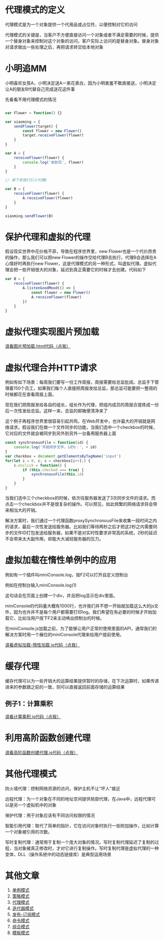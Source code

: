 # 代理模式的定义

代理模式是为一个对象提供一个代用品或占位符，以便控制对它的访问

代理模式的关键是，当客户不方便直接访问一个对象或者不满足需要的时候，提供一个替身对象来控制对这个对象的访问，客户实际上访问的是替身对象。替身对象对请求做出一些处理之后，再把请求转交给本地对象


# 小明追MM

小明喜欢女孩A，小明决定送A一束花表白，因为小明害羞不敢直接送，小明决定让A的朋友B代替自己完成送花这件事

先看看不用代理模式的情况

```javascript

var Flower = function() {}

var xiaoming = {
    sendFlower(target) {
        const flower = new Flower()
        target.receiveFlower(flower)
    }
}

var A = {
    receiveFlower(flower) {
        console.log('收到花', flower)
    }
}

// 接下来我们引入代理B

var B = {
    receiveFlower(flower) {
        A.receiveFlower(flower)
    }
}

xiaoming.sendFlower(B)
```

# 保护代理和虚拟的代理

假设现实世界中花价格不菲，导致在程序世界里，new Flower也是一个代价昂贵的操作，那么我们可以把new Flower的操作交给代理B去执行，代理B会选择在A心情好时再执行new Flower，这是代理模式的另一种形式，叫虚拟代理。虚拟代理会把一些开销很大的对象，延迟到真正需要它的时候才去创建。代码如下

```javascript
var B = {
    receiveFlower(flower) {
        A.listenGoodMood(() => {
            const flower = new Flower()
            A.receiveFlower(flower)
        })
    }
}
```

# 虚拟代理实现图片预加载

[请看图片预加载.html代码（点我）](图片预加载.html)


# 虚拟代理合并HTTP请求

例如有如下场景：每周我们要写一份工作周报，周报需要给总监批阅。总监手下管理着150个员工，如果我们每个人直接把周报发给总监，那总监可能要把一整周的时候都花在查看周报上面。

现在我们把周报发给各自的组长，组长作为代理，把组内成员的周报合提炼成一份后一次性发给总监。这样一来，总监的邮箱便清净来了

这个例子再程序世界里很容易引起共鸣，在Web开发中，也许最大的开销就是网络请求。假设我们在做一个文件同步的功能，当我们选中一个checkbox的时候，它对应的文件就会被同步到另外到另外一台备用服务器上面

```javascript
const synchronousFile = function(id) {
    console.log('开始同步文件，id为：', + id)
}
var checkbox = document.getElementsByTagName('input')
for(let i = 0, c; c = checkbox[i++];) {
    c.onclick = function() {
        if (this.checked === true) {
            synchronousFile(this.id)
        }
    }
}
```

当我们选中三个checkbox的时候，依次往服务器发送了3次同步文件的请求。而点击一个checkbox并不是很复杂的操作。可以预见，如此频繁的网络请求将会带来相当大的开销。

解决方案时，我们通过一个代理函数proxySynchronousFile来收集一段时间之内的请求，最后一次性发送给服务器。比如我们等待两秒之后才把这2秒之内需要同步的文件ID打包发送给服务器，如果不是对实时性要求非常高的系统，2秒的延迟不会带来太大副作用，却能大大减轻服务器的压力。

# 虚拟加载在惰性单例中的应用

例如有一个插件叫miniConsole.log，按F2可以打开自定义控制台

例如在控制台输入miniConsole.log(1)

这句话会在页面上创建一个div，并且把log显示在div里面。

miniConsole的代码量大概有1000行，也许我们并不想一开始就加载这么大的js文件，因为也许并不是每个用户都需要打印log。我们希望在有必要的时候才开始加载它，比如当用户按下F2来主动唤出控制台的时候。

在miniConsole.js加载之前，为了能够让用户正常的使用里面的API，通常我们的解决方案时用一个展位的miniConsole代理来给用户提前使用。

[请看虚拟加载-惰性加载.js代码（点我）](虚拟加载-惰性加载.js)


# 缓存代理

缓存代理可以为一些开销大的运算结果提供暂时的存储，在下次运算时，如果传递进来的参数跟之前的一致，则可以直接返回前面存储的运算结果

## 例子1：计算乘积

[请看计算乘积.js代码（点我）](计算乘积.js)

# 利用高阶函数创建代理

[请看高阶函数创建代理.js代码（点我）](高阶函数创建代理.js)

# 其他代理模式

防火墙代理：控制网络资源的访问，保护主机不让"坏人"接近

远程代理：为一个对象在不同的地址空间提供局部代理，在Java中，远程代理可以是另一个虚拟机中的对象

保护代理：用于对象应该有不同访问权限的情况

智能引用代理：取代了简单的指针，它在访问对象时执行一些附加操作，比如计算一个对象被引用的次数。

写时复制代理：通常用于复制一个庞大对象的情况。写时复制代理延迟了复制的过程，当对象被真正修改时，才对它进行复制操作。写时复制代理是虚拟代理的一种变体，DLL（操作系统中的动态链接库）是典型运用场景



# 其他文章

1. [单例模式](/1.单例模式/readme.md)
2. [策略模式](/2.策略模式/readme.md)
3. [代理模式](/3.代理模式/readme.md)
4. [迭代器模式](/4.迭代器模式/readme.md)
5. [发布-订阅模式](/5.发布-订阅模式/readme.md)
6. [命令模式](/6.命令模式/readme.md)
7. [组合模式](/7.组合模式/readme.md)
8. [模板模式](/8.模板模式/readme.md)